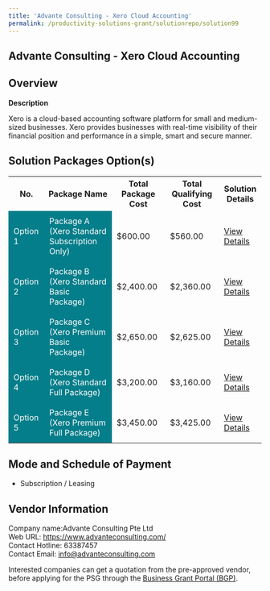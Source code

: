 ```yaml
---
title: 'Advante Consulting - Xero Cloud Accounting'
permalink: /productivity-solutions-grant/solutionrepo/solution99
---
```


## Advante Consulting - Xero Cloud Accounting

## Overview

**Description**

Xero is a cloud-based accounting software platform for small and medium-sized businesses. Xero provides businesses with real-time visibility of their financial position and performance in a simple, smart and secure manner.

## Solution Packages Option(s)

<table>
<tr>
<th><b>No.</b></th>
<th><b>Package Name</b></th>
<th><b>Total Package Cost</b></th>
<th><b>Total Qualifying Cost</b></th>
<th><b>Solution Details</b></th>
</tr>
<tr>
<td style='padding: 10px; background-color: #037E8A; color: #FFFFFF;'>Option 1</td>
<td style='padding: 10px; background-color: #037E8A; color: #FFFFFF;'>Package A (Xero Standard Subscription Only)</td>
<td style='padding: 10px;'>$600.00</td>
<td style='padding: 10px;'>$560.00</td>
<td style='padding: 10px;'><a href='/images/psg/Advante_Desensitised_Annex_3_Part_1.pdf' target='_blank'>View Details</a></td>
</tr>
<tr>
<td style='padding: 10px; background-color: #037E8A; color: #FFFFFF;'>Option 2</td>
<td style='padding: 10px; background-color: #037E8A; color: #FFFFFF;'>Package B (Xero Standard Basic Package)</td>
<td style='padding: 10px;'>$2,400.00</td>
<td style='padding: 10px;'>$2,360.00</td>
<td style='padding: 10px;'><a href='/images/psg/Advante_Desensitised_Annex_3_Part_2.pdf' target='_blank'>View Details</a></td>
</tr>
<tr>
<td style='padding: 10px; background-color: #037E8A; color: #FFFFFF;'>Option 3</td>
<td style='padding: 10px; background-color: #037E8A; color: #FFFFFF;'>Package C (Xero Premium Basic Package)</td>
<td style='padding: 10px;'>$2,650.00</td>
<td style='padding: 10px;'>$2,625.00</td>
<td style='padding: 10px;'><a href='/images/psg/Advante_Desensitised_Annex_3_Part_3.pdf' target='_blank'>View Details</a></td>
</tr>
<tr>
<td style='padding: 10px; background-color: #037E8A; color: #FFFFFF;'>Option 4</td>
<td style='padding: 10px; background-color: #037E8A; color: #FFFFFF;'>Package D (Xero Standard Full Package)</td>
<td style='padding: 10px;'>$3,200.00</td>
<td style='padding: 10px;'>$3,160.00</td>
<td style='padding: 10px;'><a href='/images/psg/Advante_Desensitised_Annex_3_Part_4.pdf' target='_blank'>View Details</a></td>
</tr>
<tr>
<td style='padding: 10px; background-color: #037E8A; color: #FFFFFF;'>Option 5</td>
<td style='padding: 10px; background-color: #037E8A; color: #FFFFFF;'>Package E (Xero Premium Full Package)</td>
<td style='padding: 10px;'>$3,450.00</td>
<td style='padding: 10px;'>$3,425.00</td>
<td style='padding: 10px;'><a href='/images/psg/Advante_Desensitised_Annex_3_Part_5.pdf' target='_blank'>View Details</a></td>
</tr>
</table>

## Mode and Schedule of Payment

 - Subscription / Leasing

## Vendor Information

 Company name:Advante Consulting Pte Ltd<br>Web URL: https://www.advanteconsulting.com/ <br>Contact Hotline: 63387457 <br>Contact Email: info@advanteconsulting.com 

Interested companies can get a quotation from the pre-approved vendor, before applying for the PSG through the <a href='https://www.businessgrants.gov.sg/' target='_blank' rel='noopener'>Business Grant Portal (BGP)</a>.

<script src="/jquery/resize-tables.js"></script>
